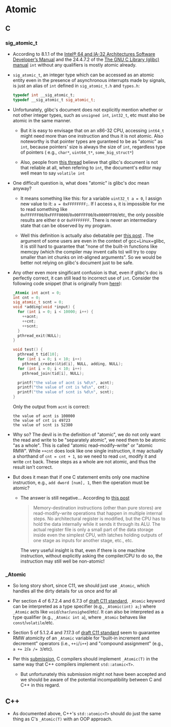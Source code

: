 # Atomic

## C

### sig_atomic_t

- According to 8.1.1 of the
  [Intel® 64 and IA-32 Architectures Software Developer’s Manual](https://www.intel.com/content/dam/www/public/us/en/documents/manuals/64-ia-32-architectures-software-developer-vol-3a-part-1-manual.pdf)
  and the 24.4.7.2 of the
  [The GNU C Library (glibc) manual](https://www.gnu.org/software/libc/manual/html_node/Atomic-Types.html)
  `int` without any qualifiers is mostly atomic already.

- `sig_atomic_t`, an integer type which can be accessed as an atomic entity
  even in the presence of asynchronous interrupts made by signals, is just
  an alias of `int` defined in `sig_atomic_t.h` and `types.h`:

  ```C
  typedef int __sig_atomic_t;
  typedef __sig_atomic_t sig_atomic_t;
  ```

- Unfortunately, glibc's document does not explicitly mention whether or not
  other integer types, such as `unsigned int`, `int32_t`, etc must also be atomic
  in the same manner.

  - But it is easy to envisage that on an x86-32 CPU, accessing `int64_t` might
    need more than one instruction and thus it is not atomic. Also noteworthy
    is that pointer types are guranteed to be as "atomic" as `int`, because
    pointers' size is always the size of `int`, regardless type of pointers (
    e.g., `char*`, `uint64_t*`, `some_big_struct*`)

  - Also, people from
    [this thread](https://stackoverflow.com/questions/77262636/atomic-operation-with-glibc-c-different-from-atomic?noredirect=1#comment136222958_77262636)
    believe that glibc's document is not that
    reliable at all, when refering to `int`, the document's editor may well
    mean to say `volatile int`

- One difficult question is, what does "atomic" is glibc's doc mean anyway?

  - It means something like this: for a variable `uint32_t a = 0`, I
    assign new value to it: `a = 0xFFFFFFFF;`. If I access `a`, it is
    impossible for me to read something like
    `0xFFFFFF00`/`0xFFFF0000`/`0x00FFFF00`/`0x0000FF00`/etc,
    the only possible results are either `0` or `0xFFFFFFFF`. There is never
    an intermediary state that can be observed by my program.

  - Well this definition is actually also debatable per
    [this post](https://stackoverflow.com/questions/77262636/atomic-operation-with-glibc-c-different-from-atomic?noredirect=1#comment136222958_77262636)
    . The argument of some users are even in the context of gcc+Linux+glibc,
    it is still hard to guarantee that "none of the built-in functions like
    memcpy (which the compiler may invent calls to) will try to copy smaller
    than int chunks on int-aligned arguments". So we would be better not
    relying on glibc's document just to be safe.

- Any other even more singificant confusion is that, even if glibc's doc is
  perfectly correct, it can still lead to incorrect use of `int`. Consider
  the following code snippet (that is originally from
  [here](https://lumian2015.github.io/lockFreeProgramming/c11-features-in-currency.html)):

  ```C
  _Atomic int acnt = 0;
  int cnt = 0;
  sig_atomic_t scnt = 0;
  void *adding(void *input) {
    for (int i = 0; i < 10000; i++) {
      ++acnt;
      ++cnt;
      ++scnt;
    }
    pthread_exit(NULL);
  }

  void test() {
    pthread_t tid[10];
    for (int i = 0; i < 10; i++)
      pthread_create(&tid[i], NULL, adding, NULL);
    for (int i = 0; i < 10; i++)
      pthread_join(tid[i], NULL);

    printf("the value of acnt is %d\n", acnt);
    printf("the value of cnt is %d\n", cnt);
    printf("the value of scnt is %d\n", scnt);
  }
  ```

  Only the output from `acnt` is correct:

  ```
  the value of acnt is 100000
  the value of cnt is 49723
  the value of scnt is 52380
  ```

- Why so? The devil is in the definition of "atomic", we do not only want
  the read and write to be "separately atomic", we need them to be atomic
  "as a whole". This is called "atomic read–modify–write" or "atomic RMW".
  While `++cnt` does look like one single instruction, it may actually a
  shorthand of `cnt = cnt + 1`, so we need to read `cnt`, modify it and write
  `cnt` back. These steps as a whole are not atomic, and thus the result
  isn't correct.
- But does it mean that if one C statement emits only one machine instruction,
  e.g., `add dword [num], 1`, then the operation must be atomic?

  - The answer is still negative... According to
    [this post](https://stackoverflow.com/questions/39393850/is-incrementing-an-int-effectively-atomic-in-specific-cases)

    > Memory-destination instructions (other than pure stores) are
    > read-modify-write operations that happen in multiple internal steps.
    > No architectural register is modified, but the CPU has to hold the data
    > internally while it sends it through its ALU. The actual register file
    > is only a small part of the data storage inside even the simplest CPU,
    > with latches holding outputs of one stage as inputs for another stage,
    > etc., etc.

    The very useful insight is that, even if there is one machine instruction,
    without explicitly asking the compiler/CPU to do so, the instruction may
    still well be non-atomic!

### \_Atomic

- So long story short, since C11, we should just use `_Atomic`, which
  handles all the dirty details for us once and for all

- Per section 4 of 6.7.2.4 and 6.7.3 of
  [draft C11 standard](https://www.open-std.org/jtc1/sc22/wg14/www/docs/n1570.pdf),
  `_Atomic` keyword can be interpreted as a type specifier (e.g.,
  `_Atomic(int) a;`) where `_Atomic` acts like `void`/`char`/`unsighed`/etc/.
  It can also be interpreted as a type qualifier (e.g., `_Atomic int a`), where
  `_Atomic` behaves like `const`/`volatile`/etc.

- Section 5 of 5.1.2.4 and 7.17.3 of
  [draft C11 standard](https://www.open-std.org/jtc1/sc22/wg14/www/docs/n1570.pdf)
  seem to guarantee RMW atomicity of an `_Atomic` variable for "built-in
  increment and decrement" operators (i.e., `++i`/`i++`) and "compound
  assignment" (e.g., `a += 2`/`a /= 3`/etc).

- Per this
  [submission](https://www.open-std.org/jtc1/sc22/wg14/www/docs/n2741.htm),
  C compilers should implement `_Atomic(T)` in the same way that C++ compilers
  implement `std::atomic<T>`.
  - But unfortunately this submission might not have been accepted and we
    should be aware of the potential incompatibility between C and C++ in this
    regard.

## C++

- As documented above, C++'s `std::atomic<T>` should do just the same thing
  as C's `_Atomic(T)` with an OOP approach.
